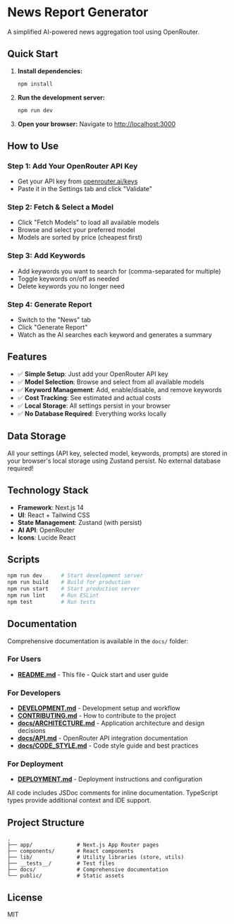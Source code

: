 # News Report Generator

A simplified AI-powered news aggregation tool using OpenRouter.

## Quick Start

1. **Install dependencies:**

   ```bash
   npm install
   ```

2. **Run the development server:**

   ```bash
   npm run dev
   ```

3. **Open your browser:**
   Navigate to [http://localhost:3000](http://localhost:3000)

## How to Use

### Step 1: Add Your OpenRouter API Key

- Get your API key from [openrouter.ai/keys](https://openrouter.ai/keys)
- Paste it in the Settings tab and click "Validate"

### Step 2: Fetch & Select a Model

- Click "Fetch Models" to load all available models
- Browse and select your preferred model
- Models are sorted by price (cheapest first)

### Step 3: Add Keywords

- Add keywords you want to search for (comma-separated for multiple)
- Toggle keywords on/off as needed
- Delete keywords you no longer need

### Step 4: Generate Report

- Switch to the "News" tab
- Click "Generate Report"
- Watch as the AI searches each keyword and generates a summary

## Features

- ✅ **Simple Setup**: Just add your OpenRouter API key
- ✅ **Model Selection**: Browse and select from all available models
- ✅ **Keyword Management**: Add, enable/disable, and remove keywords
- ✅ **Cost Tracking**: See estimated and actual costs
- ✅ **Local Storage**: All settings persist in your browser
- ✅ **No Database Required**: Everything works locally

## Data Storage

All your settings (API key, selected model, keywords, prompts) are stored in your browser's local storage using Zustand persist. No external database required!

## Technology Stack

- **Framework**: Next.js 14
- **UI**: React + Tailwind CSS
- **State Management**: Zustand (with persist)
- **AI API**: OpenRouter
- **Icons**: Lucide React

## Scripts

```bash
npm run dev      # Start development server
npm run build    # Build for production
npm run start    # Start production server
npm run lint     # Run ESLint
npm test         # Run tests
```

## Documentation

Comprehensive documentation is available in the `docs/` folder:

### For Users

- **[README.md](README.md)** - This file - Quick start and user guide

### For Developers

- **[DEVELOPMENT.md](DEVELOPMENT.md)** - Development setup and workflow
- **[CONTRIBUTING.md](CONTRIBUTING.md)** - How to contribute to the project
- **[docs/ARCHITECTURE.md](docs/ARCHITECTURE.md)** - Application architecture and design decisions
- **[docs/API.md](docs/API.md)** - OpenRouter API integration documentation
- **[docs/CODE_STYLE.md](docs/CODE_STYLE.md)** - Code style guide and best practices

### For Deployment

- **[DEPLOYMENT.md](DEPLOYMENT.md)** - Deployment instructions and configuration

All code includes JSDoc comments for inline documentation. TypeScript types provide additional context and IDE support.

## Project Structure

```
.
├── app/              # Next.js App Router pages
├── components/       # React components
├── lib/              # Utility libraries (store, utils)
├── __tests__/        # Test files
├── docs/             # Comprehensive documentation
└── public/           # Static assets
```

## License

MIT
